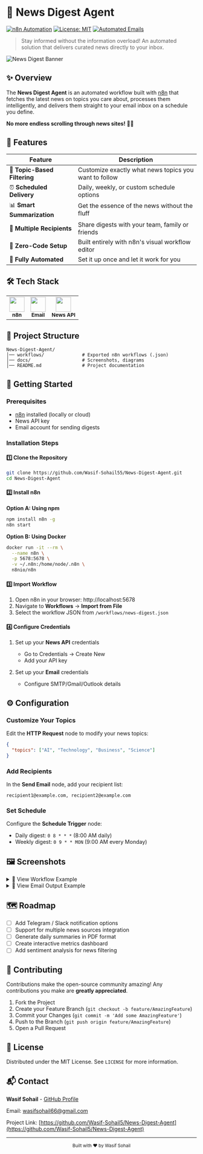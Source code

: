 # 📰 News Digest Agent

[![n8n Automation](https://img.shields.io/badge/n8n-Automation-orange?style=flat-square&logo=data:image/svg+xml;base64,PHN2ZyB4bWxucz0iaHR0cDovL3d3dy53My5vcmcvMjAwMC9zdmciIHZpZXdCb3g9IjAgMCAyNTYgMjU2Ij48cGF0aCBkPSJNMTgzLjM3IDkzLjMzTDEyOCAxNDguNzFsLTU1LjM3LTU1LjM4LTI2LjI1IDI2LjI2TDEyOCAxOTkuNzJsMDEuOTgtMTA1LjIxIDI2LjI1LTI2LjI2IDI3LjE0IDI1LjA4eiIgZmlsbD0iI2ZmZiIvPjwvc3ZnPg==)](https://n8n.io/)
[![License: MIT](https://img.shields.io/badge/License-MIT-blue.svg)](https://opensource.org/licenses/MIT)
[![Automated Emails](https://img.shields.io/badge/Automated-Emails-success?style=flat-square&logo=gmail)](https://github.com/Wasif-Sohail55/News-Digest-Agent)

> Stay informed without the information overload! An automated solution that delivers curated news directly to your inbox.

![News Digest Banner](https://via.placeholder.com/1200x300/3498db/ffffff?text=News+Digest+Agent)

## ✨ Overview

The **News Digest Agent** is an automated workflow built with [n8n](https://n8n.io/) that fetches the latest news on topics you care about, processes them intelligently, and delivers them straight to your email inbox on a schedule you define.

**No more endless scrolling through news sites!** 📱🚫

## 🚀 Features

| Feature | Description |
|---------|-------------|
| 🎯 **Topic-Based Filtering** | Customize exactly what news topics you want to follow |
| ⏰ **Scheduled Delivery** | Daily, weekly, or custom schedule options |
| 📊 **Smart Summarization** | Get the essence of the news without the fluff |
| 👥 **Multiple Recipients** | Share digests with your team, family or friends |
| 🔌 **Zero-Code Setup** | Built entirely with n8n's visual workflow editor |
| 🔄 **Fully Automated** | Set it up once and let it work for you |

## 🛠️ Tech Stack

<table>
  <tr>
    <td align="center"><img src="https://n8n.io/favicon.ico" width="40px" /><br><sub><b>n8n</b></sub></td>
    <td align="center"><img src="https://www.google.com/gmail/about/static/images/logo-gmail.png?cache=1adba63" width="40px" /><br><sub><b>Email</b></sub></td>
    <td align="center"><img src="https://newsapi.org/favicon-32x32.png" width="40px" /><br><sub><b>News API</b></sub></td>
  </tr>
</table>

## 📂 Project Structure

```
News-Digest-Agent/
│── workflows/              # Exported n8n workflows (.json)
│── docs/                   # Screenshots, diagrams
│── README.md               # Project documentation
```

## 🚦 Getting Started

### Prerequisites

- [n8n](https://n8n.io/) installed (locally or cloud)
- News API key
- Email account for sending digests

### Installation Steps

#### 1️⃣ Clone the Repository

```bash
git clone https://github.com/Wasif-Sohail55/News-Digest-Agent.git
cd News-Digest-Agent
```

#### 2️⃣ Install n8n

**Option A: Using npm**
```bash
npm install n8n -g
n8n start
```

**Option B: Using Docker**
```bash
docker run -it --rm \
  --name n8n \
  -p 5678:5678 \
  -v ~/.n8n:/home/node/.n8n \
  n8nio/n8n
```

#### 3️⃣ Import Workflow

1. Open n8n in your browser: http://localhost:5678
2. Navigate to **Workflows** → **Import from File**
3. Select the workflow JSON from `/workflows/news-digest.json`

#### 4️⃣ Configure Credentials

1. Set up your **News API** credentials
   - Go to Credentials → Create New
   - Add your API key

2. Set up your **Email** credentials
   - Configure SMTP/Gmail/Outlook details

## ⚙️ Configuration

### Customize Your Topics

Edit the **HTTP Request** node to modify your news topics:

```json
{
  "topics": ["AI", "Technology", "Business", "Science"]
}
```

### Add Recipients

In the **Send Email** node, add your recipient list:

```
recipient1@example.com, recipient2@example.com
```

### Set Schedule

Configure the **Schedule Trigger** node:
- Daily digest: `0 8 * * *` (8:00 AM daily)
- Weekly digest: `0 9 * * MON` (9:00 AM every Monday)

## 🖼️ Screenshots

<details>
<summary>📌 View Workflow Example</summary>
<img src="https://via.placeholder.com/800x400/3498db/ffffff?text=News+Digest+Workflow" alt="Workflow Example">
</details>

<details>
<summary>📌 View Email Output Example</summary>
<img src="https://via.placeholder.com/800x600/27ae60/ffffff?text=Email+Digest+Example" alt="Email Digest Example">
</details>

## 🗺️ Roadmap

- [ ] Add Telegram / Slack notification options
- [ ] Support for multiple news sources integration
- [ ] Generate daily summaries in PDF format
- [ ] Create interactive metrics dashboard
- [ ] Add sentiment analysis for news filtering

## 🤝 Contributing

Contributions make the open-source community amazing! Any contributions you make are **greatly appreciated**.

1. Fork the Project
2. Create your Feature Branch (`git checkout -b feature/AmazingFeature`)
3. Commit your Changes (`git commit -m 'Add some AmazingFeature'`)
4. Push to the Branch (`git push origin feature/AmazingFeature`)
5. Open a Pull Request

## 📝 License

Distributed under the MIT License. See `LICENSE` for more information.

## 📬 Contact

**Wasif Sohail** - [GitHub Profile](https://github.com/Wasif-Sohail5)

Email: wasifsohail66@gmail.com

Project Link: [https://github.com/Wasif-Sohail5/News-Digest-Agent](https://github.com/Wasif-Sohail5/News-Digest-Agent)

---

<p align="center">
  <sub>Built with ❤️ by Wasif Sohail</sub>
</p>
